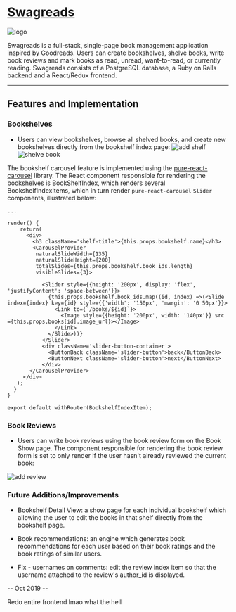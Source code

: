# [Swagreads](https://swagreads.herokuapp.com/#/)

![logo](https://user-images.githubusercontent.com/26705787/31037206-b411dafc-a524-11e7-8551-b0858c4ccb63.gif)

Swagreads is a full-stack, single-page book management application inspired by Goodreads. Users can create bookshelves, shelve books, write book reviews and mark books as read, unread, want-to-read, or currently reading. Swagreads consists of a PostgreSQL database, a Ruby on Rails backend and a React/Redux frontend. 

_________________________________

## Features and Implementation

### Bookshelves 

* Users can view bookshelves, browse all shelved books, and create new bookshelves directly from the bookshelf index page:
![add shelf](https://user-images.githubusercontent.com/26705787/31037219-c0d3ef14-a524-11e7-81f2-a3336ee8bdba.gif)
![shelve book](https://user-images.githubusercontent.com/26705787/31037213-b8768124-a524-11e7-867c-376c6871f80e.gif)

The bookshelf carousel feature is implemented using the [pure-react-carousel](https://www.npmjs.com/package/pure-react-carousel) library. The React component responsible for rendering the bookshelves is BookShelfIndex, which renders several BookshelfIndexItems, which in turn render `pure-react-carousel` `Slider` components, illustrated below:

```
...

render() {
    return(
      <div>
        <h3 className='shelf-title'>{this.props.bookshelf.name}</h3>
        <CarouselProvider
         naturalSlideWidth={135}
         naturalSlideHeight={200}
         totalSlides={this.props.bookshelf.book_ids.length}
         visibleSlides={3}>

           <Slider style={{height: '200px', display: 'flex', 'justifyContent': 'space-between'}}>
             {this.props.bookshelf.book_ids.map((id, index) =>(<Slide index={index} key={id} style={{'width': '150px', 'margin': '0 50px'}}>
               <Link to={`/books/${id}`}>
                 <Image style={{height: '200px', width: '140px'}} src ={this.props.books[id].image_url}></Image>
               </Link>
             </Slide>))}
           </Slider>
           <div className='slider-button-container'>
             <ButtonBack className='slider-button'>back</ButtonBack>
             <ButtonNext className='slider-button'>next</ButtonNext>
           </div>
       </CarouselProvider>
     </div>
   );
  }
}

export default withRouter(BookshelfIndexItem);
```

### Book Reviews

* Users can write book reviews using the book review form on the Book Show page. The component responsible for rendering the book review form is set to only render if the user hasn't already reviewed the current book: 

![add review](https://user-images.githubusercontent.com/26705787/31038375-4fda2600-a52b-11e7-85b3-2d202ff72be5.gif)

### Future Additions/Improvements

* Bookshelf Detail View: a show page for each individual bookshelf which allowing the user to edit the books in that shelf directly from the bookshelf page. 

* Book recommendations: an engine which generates book recommendations for each user based on their book ratings and the book ratings of similar users.

* Fix - usernames on comments: edit the review index item so that the username attached to the review's author_id is displayed.

-- Oct 2019 --

Redo entire frontend lmao what the hell
